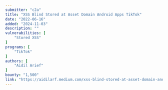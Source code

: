```yaml
---
submitter: "c2a"
title: "XSS Blind Stored at Asset Domain Android Apps TikTok"
date: "2022-06-16"
added: "2024-11-03"
description: ""
vulnerabilities: [
    "Stored XSS"
]
programs: [
    "TikTok"
]
authors: [
    "Aidil Arief"
]
bounty: "1,500"
link: "https://aidilarf.medium.com/xss-blind-stored-at-asset-domain-android-apps-tiktok-ae2f4c2dbc07"
---
```




